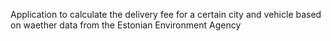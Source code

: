 Application to calculate the delivery fee for a certain city and vehicle based on waether data from the Estonian Environment Agency
